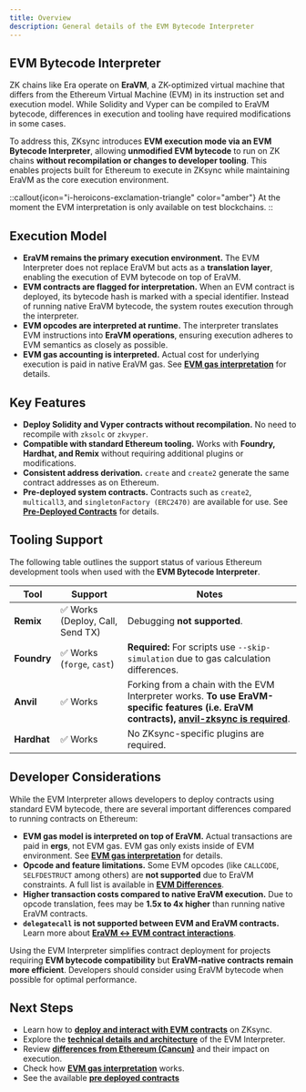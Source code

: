 ```yaml
---
title: Overview
description: General details of the EVM Bytecode Interpreter
---
```

## EVM Bytecode Interpreter

ZK chains like Era operate on **EraVM**, a ZK-optimized virtual machine that differs from the Ethereum Virtual Machine (EVM)
in its instruction set and execution model. While Solidity and Vyper can be compiled to EraVM bytecode, differences in
execution and tooling have required modifications in some cases.

To address this, ZKsync introduces **EVM execution mode via an EVM Bytecode Interpreter**, allowing **unmodified EVM bytecode** to run
on ZK chains **without recompilation or changes to developer tooling**. This enables projects built for Ethereum to execute in
ZKsync while maintaining EraVM as the core execution environment.

::callout{icon="i-heroicons-exclamation-triangle" color="amber"}
At the moment the EVM interpretation is only available on test blockchains.
::

## Execution Model

- **EraVM remains the primary execution environment.** The EVM Interpreter does not replace EraVM but acts as a **translation layer**,
  enabling the execution of EVM bytecode on top of EraVM.
- **EVM contracts are flagged for interpretation.** When an EVM contract is deployed, its bytecode hash is marked with a special identifier.
  Instead of running native EraVM bytecode, the system routes execution through the interpreter.
- **EVM opcodes are interpreted at runtime.** The interpreter translates EVM instructions into **EraVM operations**, ensuring execution
  adheres to EVM semantics as closely as possible.
- **EVM gas accounting is interpreted.** Actual cost for underlying execution is paid in native EraVM gas.
  See **[EVM gas interpretation](./evm-gas-interpretation)** for details.

## Key Features

- **Deploy Solidity and Vyper contracts without recompilation.** No need to recompile with `zksolc` or `zkvyper`.
- **Compatible with standard Ethereum tooling.** Works with **Foundry, Hardhat, and Remix** without requiring additional plugins or modifications.
- **Consistent address derivation.** `create` and `create2` generate the same contract addresses as on Ethereum.
- **Pre-deployed system contracts.** Contracts such as `create2`, `multicall3`, and `singletonFactory (ERC2470)` are available
  for use. See **[Pre-Deployed Contracts](./pre-deployed-contracts)** for details.

## Tooling Support

The following table outlines the support status of various Ethereum development tools when used with the **EVM Bytecode Interpreter**.

| **Tool** | **Support** | **Notes** |
|----------|------------|-----------|
| **Remix** | ✅ Works (Deploy, Call, Send TX) | Debugging **not supported**. |
| **Foundry** | ✅ Works (`forge`, `cast`) | **Required:** For scripts use `--skip-simulation` due to gas calculation differences. |
| **Anvil** | ✅ Works | Forking from a chain with the EVM Interpreter works. **To use EraVM-specific features (i.e. EraVM contracts), [anvil-zksync is required](../../../zksync-era/tooling/local-setup/anvil-zksync-node)**. |
| **Hardhat** | ✅ Works | No ZKsync-specific plugins are required. |

## Developer Considerations

While the EVM Interpreter allows developers to deploy contracts using standard EVM bytecode, there are several important differences
compared to running contracts on Ethereum:

- **EVM gas model is interpreted on top of EraVM.** Actual transactions are paid in **ergs**, not EVM gas. EVM gas only exists inside of EVM environment.
  See **[EVM gas interpretation](./evm-gas-interpretation)** for details.
- **Opcode and feature limitations.** Some EVM opcodes (like `CALLCODE`, `SELFDESTRUCT` among others) are **not supported** due to
  EraVM constraints. A full list is available in **[EVM Differences](./evm-differences)**.
- **Higher transaction costs compared to native EraVM execution.** Due to opcode translation, fees may be **1.5x to 4x higher**
  than running native EraVM contracts.
- **`delegatecall` is not supported between EVM and EraVM contracts.** Learn more about **[EraVM ↔ EVM contract interactions](./era-evm-interactions)**.

Using the EVM Interpreter simplifies contract deployment for projects requiring **EVM bytecode compatibility**
but **EraVM-native contracts remain more efficient**.
Developers should consider using EraVM bytecode when possible for optimal performance.

## Next Steps

- Learn how to **[deploy and interact with EVM contracts](./deployment-execution)** on ZKsync.
- Explore the **[technical details and architecture](./technical-details)** of the EVM Interpreter.
- Review **[differences from Ethereum (Cancun)](./evm-differences)** and their impact on execution.
- Check how **[EVM gas interpretation](./evm-gas-interpretation)** works.
- See the available **[pre deployed contracts](./pre-deployed-contracts)**
